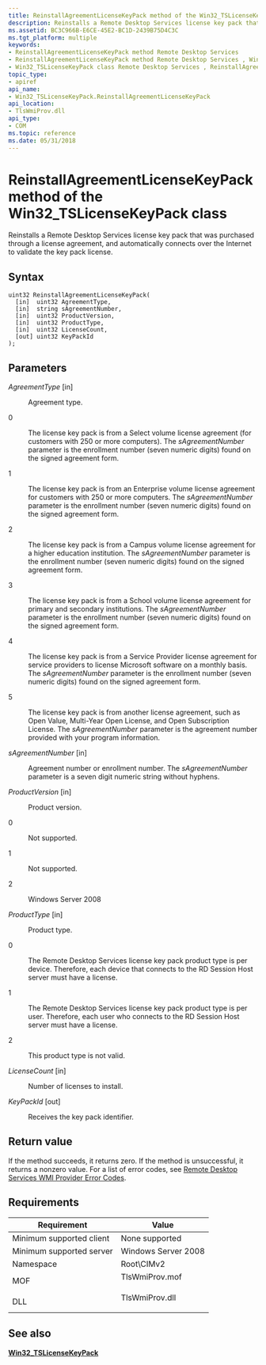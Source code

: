 ```yaml
---
title: ReinstallAgreementLicenseKeyPack method of the Win32_TSLicenseKeyPack class
description: Reinstalls a Remote Desktop Services license key pack that was purchased through a license agreement, and automatically connects over the Internet to validate the key pack license.
ms.assetid: BC3C966B-E6CE-45E2-BC1D-2439B75D4C3C
ms.tgt_platform: multiple
keywords:
- ReinstallAgreementLicenseKeyPack method Remote Desktop Services
- ReinstallAgreementLicenseKeyPack method Remote Desktop Services , Win32_TSLicenseKeyPack class
- Win32_TSLicenseKeyPack class Remote Desktop Services , ReinstallAgreementLicenseKeyPack method
topic_type:
- apiref
api_name:
- Win32_TSLicenseKeyPack.ReinstallAgreementLicenseKeyPack
api_location:
- TlsWmiProv.dll
api_type:
- COM
ms.topic: reference
ms.date: 05/31/2018
---
```


# ReinstallAgreementLicenseKeyPack method of the Win32\_TSLicenseKeyPack class

Reinstalls a Remote Desktop Services license key pack that was purchased through a license agreement, and automatically connects over the Internet to validate the key pack license.

## Syntax


```mof
uint32 ReinstallAgreementLicenseKeyPack(
  [in]  uint32 AgreementType,
  [in]  string sAgreementNumber,
  [in]  uint32 ProductVersion,
  [in]  uint32 ProductType,
  [in]  uint32 LicenseCount,
  [out] uint32 KeyPackId
);
```



## Parameters

<dl> <dt>

*AgreementType* \[in\]
</dt> <dd>

Agreement type.

<dt>

0
</dt> <dd>

The license key pack is from a Select volume license agreement (for customers with 250 or more computers). The *sAgreementNumber* parameter is the enrollment number (seven numeric digits) found on the signed agreement form.

</dd> <dt>

1
</dt> <dd>

The license key pack is from an Enterprise volume license agreement for customers with 250 or more computers. The *sAgreementNumber* parameter is the enrollment number (seven numeric digits) found on the signed agreement form.

</dd> <dt>

2
</dt> <dd>

The license key pack is from a Campus volume license agreement for a higher education institution. The *sAgreementNumber* parameter is the enrollment number (seven numeric digits) found on the signed agreement form.

</dd> <dt>

3
</dt> <dd>

The license key pack is from a School volume license agreement for primary and secondary institutions. The *sAgreementNumber* parameter is the enrollment number (seven numeric digits) found on the signed agreement form.

</dd> <dt>

4
</dt> <dd>

The license key pack is from a Service Provider license agreement for service providers to license Microsoft software on a monthly basis. The *sAgreementNumber* parameter is the enrollment number (seven numeric digits) found on the signed agreement form.

</dd> <dt>

5
</dt> <dd>

The license key pack is from another license agreement, such as Open Value, Multi-Year Open License, and Open Subscription License. The *sAgreementNumber* parameter is the agreement number provided with your program information.

</dd> </dl> </dd> <dt>

*sAgreementNumber* \[in\]
</dt> <dd>

Agreement number or enrollment number. The *sAgreementNumber* parameter is a seven digit numeric string without hyphens.

</dd> <dt>

*ProductVersion* \[in\]
</dt> <dd>

Product version.

<dt>

0
</dt> <dd>

Not supported.

</dd> <dt>

1
</dt> <dd>

Not supported.

</dd> <dt>

2
</dt> <dd>

Windows Server 2008

</dd> </dl> </dd> <dt>

*ProductType* \[in\]
</dt> <dd>

Product type.

<dt>

0
</dt> <dd>

The Remote Desktop Services license key pack product type is per device. Therefore, each device that connects to the RD Session Host server must have a license.

</dd> <dt>

1
</dt> <dd>

The Remote Desktop Services license key pack product type is per user. Therefore, each user who connects to the RD Session Host server must have a license.

</dd> <dt>

2
</dt> <dd>

This product type is not valid.

</dd> </dl> </dd> <dt>

*LicenseCount* \[in\]
</dt> <dd>

Number of licenses to install.

</dd> <dt>

*KeyPackId* \[out\]
</dt> <dd>

Receives the key pack identifier.

</dd> </dl>

## Return value

If the method succeeds, it returns zero. If the method is unsuccessful, it returns a nonzero value. For a list of error codes, see [Remote Desktop Services WMI Provider Error Codes](terminal-services-wmi-provider-error-codes.md).

## Requirements



| Requirement | Value |
|-------------------------------------|-------------------------------------------------------------------------------------------|
| Minimum supported client<br/> | None supported<br/>                                                                 |
| Minimum supported server<br/> | Windows Server 2008<br/>                                                            |
| Namespace<br/>                | Root\\CIMv2<br/>                                                                    |
| MOF<br/>                      | <dl> <dt>TlsWmiProv.mof</dt> </dl> |
| DLL<br/>                      | <dl> <dt>TlsWmiProv.dll</dt> </dl> |



## See also

<dl> <dt>

[**Win32\_TSLicenseKeyPack**](win32-tslicensekeypack.md)
</dt> </dl>

 

 





